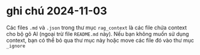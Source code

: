 # ghi chú 2024-11-03

Các files `.md` và `.json` trong thư mục `rag_context` là các file chứa context cho bộ gõ AI (ngoại trừ file `README.md` này).
Nếu bạn không muốn sử dụng context, bạn có thể bỏ qua thư mục này hoặc move các file đó vào thư mục `_ignore`
